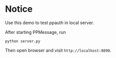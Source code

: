 # Notice
Use this demo to test ppauth in local server.

After starting PPMessage, run
```
python server.py
```
Then open browser and visit `http://localhost:8090`.
